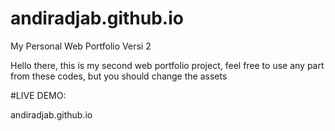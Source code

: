 # andiradjab.github.io
My Personal Web Portfolio Versi 2

Hello there, this is my second web portfolio project, feel free to use any part from these codes, but you should change the assets

#LIVE DEMO:

andiradjab.github.io

